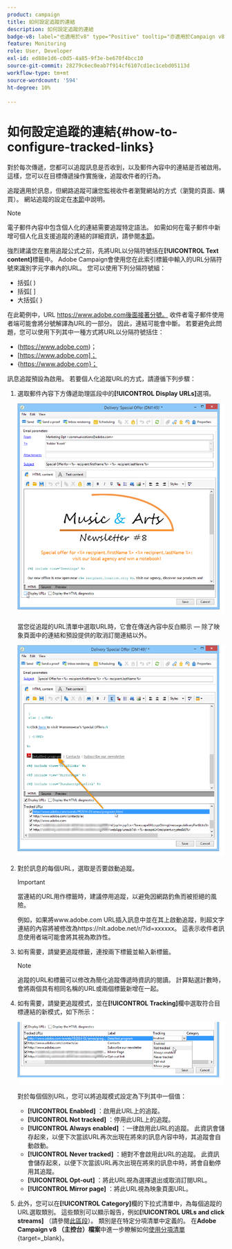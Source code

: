 ```yaml
---
product: campaign
title: 如何設定追蹤的連結
description: 如何設定追蹤的連結
badge-v8: label="也適用於v8" type="Positive" tooltip="亦適用於Campaign v8"
feature: Monitoring
role: User, Developer
exl-id: ed88e1d6-c0d5-4a85-9f3e-be670f4bcc10
source-git-commit: 28279c6ec0eab7f914cf6107cd1ec1cebd05113d
workflow-type: tm+mt
source-wordcount: '594'
ht-degree: 10%

---
```


# 如何設定追蹤的連結{#how-to-configure-tracked-links}



對於每次傳遞，您都可以追蹤訊息是否收到，以及郵件內容中的連結是否被啟用。這樣，您可以在目標傳遞操作實施後，追蹤收件者的行為。

追蹤適用於訊息，但網路追蹤可讓您監視收件者瀏覽網站的方式（瀏覽的頁面、購買）。 網站追蹤的設定在[本節](../../configuration/using/about-web-tracking.md)中說明。

>[!NOTE]
>
>電子郵件內容中包含個人化的連結需要追蹤特定語法。 如需如何在電子郵件中新增可個人化且支援追蹤的連結的詳細資訊，請參閱[本節](tracking-personalized-links.md)。

強烈建議您在套用追蹤公式之前，先將URL以分隔符號括在&#x200B;**[!UICONTROL Text content]**&#x200B;標籤中。 Adobe Campaign會使用您在此索引標籤中輸入的URL分隔符號來識別字元字串內的URL。 您可以使用下列分隔符號組：
* 括弧( )
* 括弧[ ]
* 大括弧{ }

在此範例中，URL https://www.adobe.com後面接著分號。 收件者電子郵件使用者端可能會將分號解譯為URL的一部分。 因此，連結可能會中斷。 若要避免此問題，您可以使用下列其中一種方式將URL以分隔符號括住：
* (https://www.adobe.com)；
* [https://www.adobe.com]；
* {https://www.adobe.com}；

訊息追蹤預設為啟用。 若要個人化追蹤URL的方式，請遵循下列步驟：

1. 選取郵件內容下方傳遞助理區段中的&#x200B;**[!UICONTROL Display URLs]**&#x200B;選項。

   ![](assets/s_ncs_user_email_del_display_urls.png)

   當您從追蹤的URL清單中選取URL時，它會在傳送內容中反白顯示 — 除了映象頁面中的連結和預設提供的取消訂閱連結以外。

   ![](assets/s_ncs_user_email_del_show_urls.png)

1. 對於訊息的每個URL，選取是否要啟動追蹤。

   >[!IMPORTANT]
   >
   >當連結的URL用作標籤時，建議停用追蹤，以避免因網路釣魚而被拒絕的風險。
   >
   >例如，如果將www.adobe.com URL插入訊息中並在其上啟動追蹤，則超文字連結的內容將被修改為https://nlt.adobe.net/r/?id=xxxxxx。 這表示收件者訊息使用者端可能會將其視為欺詐性。

1. 如有需要，請變更追蹤標籤，連按兩下標籤並輸入新標籤。

   >[!NOTE]
   >
   >追蹤的URL和標籤可以修改為簡化追蹤傳遞時資訊的閱讀。 計算點選計數時，會將兩個具有相同名稱的URL或兩個標籤新增在一起。

1. 如有需要，請變更追蹤模式，並在&#x200B;**[!UICONTROL Tracking]**&#x200B;欄中選取符合目標連結的新模式，如下所示：

   ![](assets/s_ncs_user_select_tracking_mode.png)

   對於每個個別URL，您可以將追蹤模式設定為下列其中一個值：

   * **[!UICONTROL Enabled]** ：啟用此URL上的追蹤。
   * **[!UICONTROL Not tracked]** ：停用此URL上的追蹤。
   * **[!UICONTROL Always enabled]** ：一律啟用此URL的追蹤。 此資訊會儲存起來，以便下次當該URL再次出現在將來的訊息內容中時，其追蹤會自動啟動。
   * **[!UICONTROL Never tracked]** ：絕對不會啟用此URL的追蹤。 此資訊會儲存起來，以便下次當該URL再次出現在將來的訊息中時，將會自動停用其追蹤。
   * **[!UICONTROL Opt-out]** ：將此URL視為選擇退出或取消訂閱URL。
   * **[!UICONTROL Mirror page]** ：將此URL視為映象頁面URL。

1. 此外，您可以在&#x200B;**[!UICONTROL Category]**&#x200B;欄的下拉式清單中，為每個追蹤的URL選取類別。 這些類別可以顯示報告，例如&#x200B;**[!UICONTROL URLs and click streams]** （請參閱[此區段](../../reporting/using/reports-on-deliveries.md#urls-and-click-streams)）。 類別是在特定分項清單中定義的。 在&#x200B;**Adobe Campaign v8 （主控台）檔案**&#x200B;中進一步瞭解如何[使用分項清單](https://experienceleague.adobe.com/zh-hant/docs/campaign/campaign-v8/config/settings/enumerations){target=_blank}。
